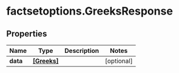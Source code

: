 # factsetoptions.GreeksResponse

## Properties

Name | Type | Description | Notes
------------ | ------------- | ------------- | -------------
**data** | [**[Greeks]**](Greeks.md) |  | [optional] 


